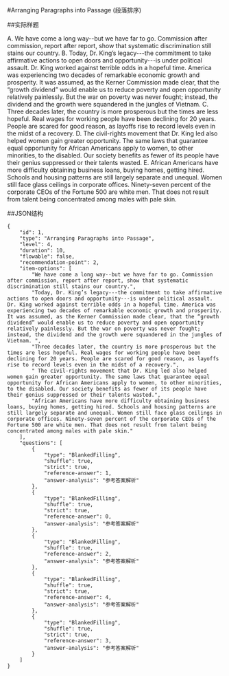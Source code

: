 #Arranging Paragraphs into Passage (段落排序)

##实际样题

A. We have come a long way--but we have far to go. Commission after commission, report after report, show that systematic discrimination still stains our country.
B. Today, Dr. King’s legacy---the commitment to take affirmative actions to open doors and opportunity---is under political assault. Dr. King worked against terrible odds in a hopeful time. America was experiencing two decades of remarkable economic growth and prosperity. It was assumed, as the Kerner Commission made clear, that the “growth dividend” would enable us to reduce poverty and open opportunity relatively painlessly. But the war on poverty was never fought; instead, the dividend and the growth were squandered in the jungles of Vietnam. 
C. Three decades later, the country is more prosperous but the times are less hopeful. Real wages for working people have been declining for 20 years. People are scared for good reason, as layoffs rise to record levels even in the midst of a recovery. 
D. The civil-rights movement that Dr. King led also helped women gain greater opportunity. The same laws that guarantee equal opportunity for African Americans apply to women, to other minorities, to the disabled. Our society benefits as fewer of its people have their genius suppressed or their talents wasted. 
E. African Americans have more difficulty obtaining business loans, buying homes, getting hired. Schools and housing patterns are still largely separate and unequal. Women still face glass ceilings in corporate offices. Ninety-seven percent of the corporate CEOs of the Fortune 500 are white men. That does not result from talent being concentrated among males with pale skin. 

##JSON结构

	{
		"id": 1,						
		"type": "Arranging Paragraphs into Passage",			
		"level": 4,						
		"duration": 10,					
		"flowable": false,				
		"recommendation-point": 2,		
		"item-options": [ 	
			"We have come a long way--but we have far to go. Commission after commission, report after report, show that systematic discrimination still stains our country.",			
			"Today, Dr. King’s legacy---the commitment to take affirmative actions to open doors and opportunity---is under political assault. Dr. King worked against terrible odds in a hopeful time. America was experiencing two decades of remarkable economic growth and prosperity. It was assumed, as the Kerner Commission made clear, that the “growth dividend” would enable us to reduce poverty and open opportunity relatively painlessly. But the war on poverty was never fought; instead, the dividend and the growth were squandered in the jungles of Vietnam. ",
			"Three decades later, the country is more prosperous but the times are less hopeful. Real wages for working people have been declining for 20 years. People are scared for good reason, as layoffs rise to record levels even in the midst of a recovery.",
			" The civil-rights movement that Dr. King led also helped women gain greater opportunity. The same laws that guarantee equal opportunity for African Americans apply to women, to other minorities, to the disabled. Our society benefits as fewer of its people have their genius suppressed or their talents wasted.",
			"African Americans have more difficulty obtaining business loans, buying homes, getting hired. Schools and housing patterns are still largely separate and unequal. Women still face glass ceilings in corporate offices. Ninety-seven percent of the corporate CEOs of the Fortune 500 are white men. That does not result from talent being concentrated among males with pale skin."
		],
		"questions": [
			{
				"type": "BlankedFilling",
				"shuffle": true, 
				"strict": true,
				"reference-answer": 1,		
				"answer-analysis": "参考答案解析"
			},
			{
				"type": "BlankedFilling",
				"shuffle": true, 		
				"strict": true,
				"reference-answer": 0,		
				"answer-analysis": "参考答案解析"
			},
			{
				"type": "BlankedFilling",
				"shuffle": true, 
				"reference-answer": 2,		
				"answer-analysis": "参考答案解析"
			},
			{
				"type": "BlankedFilling",
				"shuffle": true, 
				"strict": true,
				"reference-answer": 4,		
				"answer-analysis": "参考答案解析"
			},
			{
				"type": "BlankedFilling",
				"shuffle": true, 
				"strict": true,
				"reference-answer": 3,		
				"answer-analysis": "参考答案解析"
			}
		]
	}